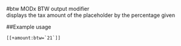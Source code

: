 #btw
MODx BTW output modifier<br/>
displays the tax amount of the placeholder by the percentage given

##Example usage
```
[[+amount:btw=`21`]]
```